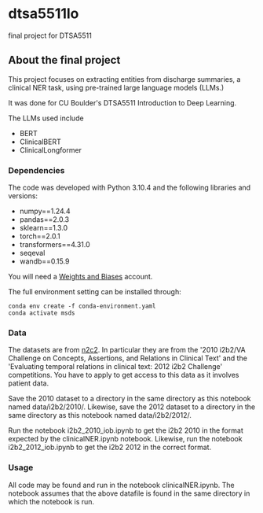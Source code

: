 # dtsa5511lo
final project for DTSA5511


<!-- ABOUT THE PROJECT -->
## About the final project
This project focuses on extracting entities from discharge summaries, a clinical NER task, using pre-trained large language models (LLMs.)

It was done for CU Boulder's DTSA5511 Introduction to Deep Learning.

The LLMs used include
- BERT
- ClinicalBERT
- ClinicalLongformer


### Dependencies

The code was developed with Python 3.10.4 and the following libraries and versions:
- numpy==1.24.4
- pandas==2.0.3
- sklearn==1.3.0
- torch==2.0.1
- transformers==4.31.0
- seqeval
- wandb==0.15.9

You will need a [Weights and Biases](https://wandb.ai/site) account.

The full environment setting can be installed through:
```
conda env create -f conda-environment.yaml
conda activate msds
```

### Data

The datasets are from [n2c2](https://portal.dbmi.hms.harvard.edu/projects/n2c2-nlp/). In particular they are from the '2010 i2b2/VA Challenge on Concepts, Assertions, and Relations in Clinical Text' and the 'Evaluating temporal relations in clinical text: 2012 i2b2 Challenge' competitions.  You have to apply to get access to this data as it involves patient data.

Save the 2010 dataset to a directory in the same directory as this notebook named data/i2b2/2010/.  Likewise, save the 2012 dataset to a directory in the same directory as this notebook named data/i2b2/2012/.

Run the notebook i2b2_2010_iob.ipynb to get the i2b2 2010 in the format expected by the clinicalNER.ipynb notebook.  Likewise, run the notebook i2b2_2012_iob.ipynb to get the i2b2 2012 in the correct format.

### Usage

All code may be found and run in the notebook clinicalNER.ipynb.  The notebook assumes that the above datafile is found in the same directory in which the notebook is run.
